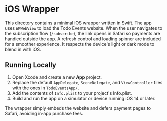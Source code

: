 # iOS Wrapper

This directory contains a minimal iOS wrapper written in Swift. The app uses `WKWebView` to load the Todo Events website. When the user navigates to the subscription flow (`/subscribe`), the link opens in Safari so payments are handled outside the app. A refresh control and loading spinner are included for a smoother experience. It respects the device's light or dark mode to blend in with iOS.

## Running Locally

1. Open Xcode and create a new **App** project.
2. Replace the default `AppDelegate`, `SceneDelegate`, and `ViewController` files with the ones in `TodoEventsApp/`.
3. Add the contents of `Info.plist` to your project's Info.plist.
4. Build and run the app on a simulator or device running iOS 14 or later.

The wrapper simply embeds the website and defers payment pages to Safari, avoiding in‑app purchase fees.
